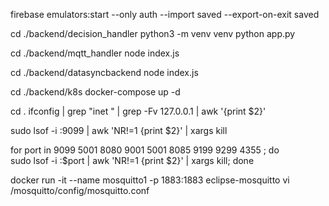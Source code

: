 

firebase emulators:start --only auth --import saved --export-on-exit saved

cd ./backend/decision_handler
python3 -m venv venv
python app.py

cd ./backend/mqtt_handler
node index.js

cd ./backend/datasyncbackend
node index.js

cd ./backend/k8s
docker-compose up -d

cd .
ifconfig | grep "inet " | grep -Fv 127.0.0.1 | awk '{print $2}' 

sudo lsof -i :9099 | awk 'NR!=1 {print $2}' | xargs kill

for port in 9099 5001 8080 9001 5001 8085 9199 9299 4355 ; do                           
sudo lsof -i :$port | awk 'NR!=1 {print $2}' | xargs kill;
done

docker run -it --name mosquitto1 -p 1883:1883 eclipse-mosquitto
vi /mosquitto/config/mosquitto.conf

